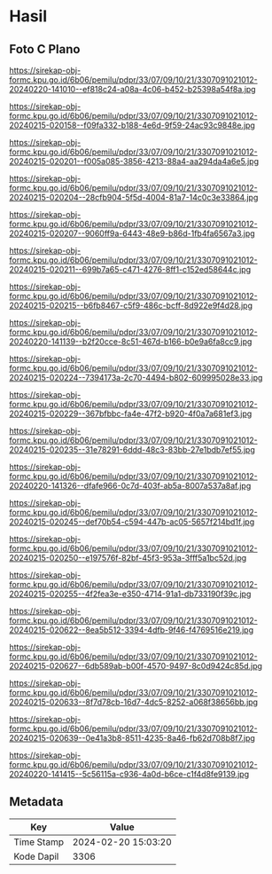# Hasil

## Foto C Plano

https://sirekap-obj-formc.kpu.go.id/6b06/pemilu/pdpr/33/07/09/10/21/3307091021012-20240220-141010--ef818c24-a08a-4c06-b452-b25398a54f8a.jpg

https://sirekap-obj-formc.kpu.go.id/6b06/pemilu/pdpr/33/07/09/10/21/3307091021012-20240215-020158--f09fa332-b188-4e6d-9f59-24ac93c9848e.jpg

https://sirekap-obj-formc.kpu.go.id/6b06/pemilu/pdpr/33/07/09/10/21/3307091021012-20240215-020201--f005a085-3856-4213-88a4-aa294da4a6e5.jpg

https://sirekap-obj-formc.kpu.go.id/6b06/pemilu/pdpr/33/07/09/10/21/3307091021012-20240215-020204--28cfb904-5f5d-4004-81a7-14c0c3e33864.jpg

https://sirekap-obj-formc.kpu.go.id/6b06/pemilu/pdpr/33/07/09/10/21/3307091021012-20240215-020207--9060ff9a-6443-48e9-b86d-1fb4fa6567a3.jpg

https://sirekap-obj-formc.kpu.go.id/6b06/pemilu/pdpr/33/07/09/10/21/3307091021012-20240215-020211--699b7a65-c471-4276-8ff1-c152ed58644c.jpg

https://sirekap-obj-formc.kpu.go.id/6b06/pemilu/pdpr/33/07/09/10/21/3307091021012-20240215-020215--b6fb8467-c5f9-486c-bcff-8d922e9f4d28.jpg

https://sirekap-obj-formc.kpu.go.id/6b06/pemilu/pdpr/33/07/09/10/21/3307091021012-20240220-141139--b2f20cce-8c51-467d-b166-b0e9a6fa8cc9.jpg

https://sirekap-obj-formc.kpu.go.id/6b06/pemilu/pdpr/33/07/09/10/21/3307091021012-20240215-020224--7394173a-2c70-4494-b802-609995028e33.jpg

https://sirekap-obj-formc.kpu.go.id/6b06/pemilu/pdpr/33/07/09/10/21/3307091021012-20240215-020229--367bfbbc-fa4e-47f2-b920-4f0a7a681ef3.jpg

https://sirekap-obj-formc.kpu.go.id/6b06/pemilu/pdpr/33/07/09/10/21/3307091021012-20240215-020235--31e78291-6ddd-48c3-83bb-27e1bdb7ef55.jpg

https://sirekap-obj-formc.kpu.go.id/6b06/pemilu/pdpr/33/07/09/10/21/3307091021012-20240220-141326--dfafe966-0c7d-403f-ab5a-8007a537a8af.jpg

https://sirekap-obj-formc.kpu.go.id/6b06/pemilu/pdpr/33/07/09/10/21/3307091021012-20240215-020245--def70b54-c594-447b-ac05-5657f214bd1f.jpg

https://sirekap-obj-formc.kpu.go.id/6b06/pemilu/pdpr/33/07/09/10/21/3307091021012-20240215-020250--e197576f-82bf-45f3-953a-3fff5a1bc52d.jpg

https://sirekap-obj-formc.kpu.go.id/6b06/pemilu/pdpr/33/07/09/10/21/3307091021012-20240215-020255--4f2fea3e-e350-4714-91a1-db733190f39c.jpg

https://sirekap-obj-formc.kpu.go.id/6b06/pemilu/pdpr/33/07/09/10/21/3307091021012-20240215-020622--8ea5b512-3394-4dfb-9f46-f4769516e219.jpg

https://sirekap-obj-formc.kpu.go.id/6b06/pemilu/pdpr/33/07/09/10/21/3307091021012-20240215-020627--6db589ab-b00f-4570-9497-8c0d9424c85d.jpg

https://sirekap-obj-formc.kpu.go.id/6b06/pemilu/pdpr/33/07/09/10/21/3307091021012-20240215-020633--8f7d78cb-16d7-4dc5-8252-a068f38656bb.jpg

https://sirekap-obj-formc.kpu.go.id/6b06/pemilu/pdpr/33/07/09/10/21/3307091021012-20240215-020639--0e41a3b8-8511-4235-8a46-fb62d708b8f7.jpg

https://sirekap-obj-formc.kpu.go.id/6b06/pemilu/pdpr/33/07/09/10/21/3307091021012-20240220-141415--5c56115a-c936-4a0d-b6ce-c1f4d8fe9139.jpg


## Metadata

| Key        | Value               |
| ---------- | ------------------- |
| Time Stamp | 2024-02-20 15:03:20 |
| Kode Dapil | 3306                |



